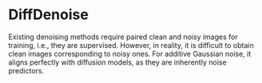 # DiffDenoise
Existing denoising methods require paired clean and noisy images for training, i.e., they are supervised. However, in reality, it is difficult to obtain clean images corresponding to noisy ones. For additive Gaussian noise, it aligns perfectly with diffusion models, as they are inherently noise predictors.
